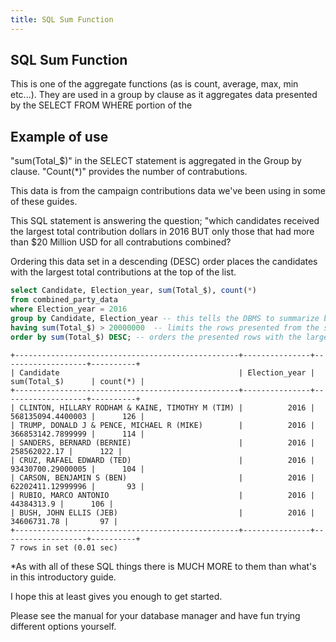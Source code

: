 ```yaml
---
title: SQL Sum Function
---
```


## SQL Sum Function
This is one of the aggregate functions (as is count, average, max, min etc...). They are used in a group by clause as it aggregates data presented by the SELECT FROM WHERE portion of the 

## Example of use
"sum(Total_$)" in the SELECT statement is aggregated in the Group by clause. "Count(*)" provides the number of contrabutions.

This data is from the campaign contributions data we've been using in some of these guides.

This SQL statement is answering the question; "which candidates received the largest total contribution dollars in 2016 BUT only those that had more than $20 Million USD for all contrabutions combined? 

Ordering this data set in a descending (DESC) order places the candidates with the largest total contributions at the top of the list.

```sql
select Candidate, Election_year, sum(Total_$), count(*)
from combined_party_data
where Election_year = 2016
group by Candidate, Election_year -- this tells the DBMS to summarize by these two columns
having sum(Total_$) > 20000000  -- limits the rows presented from the summary of money ($20 Million USD)
order by sum(Total_$) DESC; -- orders the presented rows with the largest ones first.
```

```text
+--------------------------------------------------+---------------+-------------------+----------+
| Candidate                                        | Election_year | sum(Total_$)      | count(*) |
+--------------------------------------------------+---------------+-------------------+----------+
| CLINTON, HILLARY RODHAM & KAINE, TIMOTHY M (TIM) |          2016 | 568135094.4400003 |      126 |
| TRUMP, DONALD J & PENCE, MICHAEL R (MIKE)        |          2016 | 366853142.7899999 |      114 |
| SANDERS, BERNARD (BERNIE)                        |          2016 |      258562022.17 |      122 |
| CRUZ, RAFAEL EDWARD (TED)                        |          2016 | 93430700.29000005 |      104 |
| CARSON, BENJAMIN S (BEN)                         |          2016 | 62202411.12999996 |       93 |
| RUBIO, MARCO ANTONIO                             |          2016 |        44384313.9 |      106 |
| BUSH, JOHN ELLIS (JEB)                           |          2016 |       34606731.78 |       97 |
+--------------------------------------------------+---------------+-------------------+----------+
7 rows in set (0.01 sec)
```


*As with all of these SQL things there is MUCH MORE to them than what's in this introductory guide.  

I hope this at least gives you enough to get started.  

Please see the manual for your database manager and have fun trying different options yourself.

